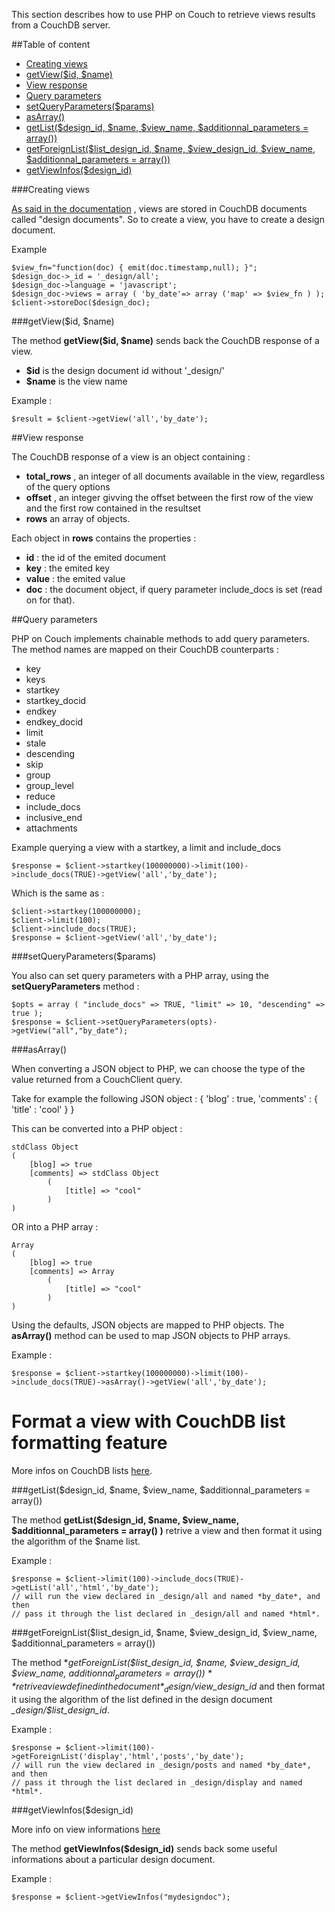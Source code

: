 This section describes how to use PHP on Couch to retrieve views results from a CouchDB server.

##Table of content
- [Creating views](#creating-views)
- [getView($id, $name)](#getviewid-name)
- [View response](#view-response)
- [Query parameters](#query-parameters)
- [setQueryParameters($params)](#setqueryparametersparams)
- [asArray()](#asarray)
- [getList($design_id, $name, $view_name, $additionnal_parameters = array())](#getlistdesign_id-name-view_name-additionnal_parameters--array)
- [getForeignList($list_design_id, $name, $view_design_id, $view_name, $additionnal_parameters = array()) ](#getforeignlistlist_design_id-name-view_design_id-view_name-additionnal_parameters--array)
- [getViewInfos($design_id)](#getviewinfosdesign_id)

###Creating views


[As said in the documentation](http://wiki.apache.org/couchdb/HTTP_view_API) , views are stored in CouchDB documents called "design documents". So to create a view, you have to create a design document.

Example

    $view_fn="function(doc) { emit(doc.timestamp,null); }";
    $design_doc->_id = '_design/all';
    $design_doc->language = 'javascript';
    $design_doc->views = array ( 'by_date'=> array ('map' => $view_fn ) );
    $client->storeDoc($design_doc);

###getView($id, $name)

The method **getView($id, $name)** sends back the CouchDB response of a view.
 
* **$id** is the design document id without '_design/'
* **$name** is the view name

Example :

    $result = $client->getView('all','by_date');

##View response

The CouchDB response of a view is an object containing :

* **total_rows** , an integer of all documents available in the view, regardless of the query options
* **offset** , an integer givving the offset between the first row of the view and the first row contained in the resultset
* **rows** an array of objects.

Each object in **rows** contains the properties :

* **id** : the id of the emited document
* **key** : the emited key
* **value** : the emited value
* **doc** : the document object, if query parameter include_docs is set (read on for that).

##Query parameters

PHP on Couch implements chainable methods to add query parameters. The method names are mapped on their CouchDB counterparts :

* key
* keys
* startkey
* startkey_docid
* endkey
* endkey_docid
* limit
* stale
* descending
* skip
* group
* group_level
* reduce
* include_docs
* inclusive_end
* attachments

Example querying a view with a startkey, a limit and include_docs

    $response = $client->startkey(100000000)->limit(100)->include_docs(TRUE)->getView('all','by_date');

Which is the same as :

    $client->startkey(100000000);
    $client->limit(100);
    $client->include_docs(TRUE);
    $response = $client->getView('all','by_date');

###setQueryParameters($params)

You also can set query parameters with a PHP array, using the **setQueryParameters** method :

    $opts = array ( "include_docs" => TRUE, "limit" => 10, "descending" => true );
    $response = $client->setQueryParameters(opts)->getView("all","by_date");


###asArray()

When converting a JSON object to PHP, we can choose the type of the value returned from a CouchClient query.

Take for example the following JSON object :
    { 'blog' : true, 'comments' : { 'title' : 'cool' } }

This can be converted into a PHP object :

    stdClass Object
    (
        [blog] => true
        [comments] => stdClass Object
            (
                [title] => "cool"
            )
    )


OR into a PHP array :

    Array
    (
        [blog] => true
        [comments] => Array
            (
                [title] => "cool"
            )
    )


Using the defaults, JSON objects are mapped to PHP objects. The **asArray()** method can be used to map JSON objects to PHP arrays.

Example :

    $response = $client->startkey(100000000)->limit(100)->include_docs(TRUE)->asArray()->getView('all','by_date');

Format a view with CouchDB list formatting feature
==================================================

More infos on CouchDB lists [here](http://wiki.apache.org/couchdb/Formatting_with_Show_and_List).

###getList($design_id, $name, $view_name, $additionnal_parameters = array())

The method **getList($design_id, $name, $view_name, $additionnal_parameters = array() )** retrive a view and then format it using the algorithm of the $name list.

Example :

    $response = $client->limit(100)->include_docs(TRUE)->getList('all','html','by_date');
    // will run the view declared in _design/all and named *by_date*, and then
    // pass it through the list declared in _design/all and named *html*.

###getForeignList($list_design_id, $name, $view_design_id, $view_name, $additionnal_parameters = array())

The method **getForeignList($list_design_id, $name, $view_design_id, $view_name, $additionnal_parameters = array() )** retrive a view 
defined in the document *_design/$view_design_id* and then format it using the algorithm of the list defined in the design document 
*_design/$list_design_id*.

Example :

    $response = $client->limit(100)->getForeignList('display','html','posts','by_date');
    // will run the view declared in _design/posts and named *by_date*, and then
    // pass it through the list declared in _design/display and named *html*.



###getViewInfos($design_id)

More info on view informations [here](http://wiki.apache.org/couchdb/HTTP_view_API#Getting_Information_about_Design_Documents_.28and_their_Views.29)

The method **getViewInfos($design_id)** sends back some useful informations about a particular design document.

Example :

    $response = $client->getViewInfos("mydesigndoc");



